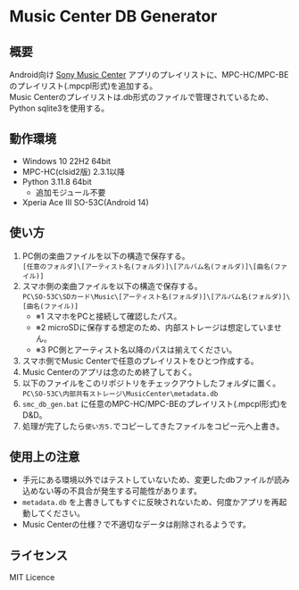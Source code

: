 # Music Center DB Generator

概要
---
Android向け [Sony Music Center](https://play.google.com/store/apps/details?id=com.sony.songpal&hl=ja) アプリのプレイリストに、MPC-HC/MPC-BEのプレイリスト(.mpcpl形式)を追加する。  
Music Centerのプレイリストは.db形式のファイルで管理されているため、Python sqlite3を使用する。

動作環境
---
- Windows 10 22H2 64bit
- MPC-HC(clsid2版) 2.3.1以降
- Python 3.11.8 64bit
    - 追加モジュール不要
- Xperia Ace III SO-53C(Android 14)

使い方
---
1. PC側の楽曲ファイルを以下の構造で保存する。  
`[任意のフォルダ]\[アーティスト名(フォルダ)]\[アルバム名(フォルダ)]\[曲名(ファイル)]`
1. スマホ側の楽曲ファイルを以下の構造で保存する。  
`PC\SO-53C\SDカード\Music\[アーティスト名(フォルダ)]\[アルバム名(フォルダ)]\[曲名(ファイル)]`
    - ※1 スマホをPCと接続して確認したパス。
    - ※2 microSDに保存する想定のため、内部ストレージは想定していません。
    - ※3 PC側とアーティスト名以降のパスは揃えてください。
1. スマホ側でMusic Centerで任意のプレイリストをひとつ作成する。
1. Music Centerのアプリは念のため終了しておく。
1. 以下のファイルをこのリポジトリをチェックアウトしたフォルダに置く。  
`PC\SO-53C\内部共有ストレージ\MusicCenter\metadata.db`
1. `smc_db_gen.bat` に任意のMPC-HC/MPC-BEのプレイリスト(.mpcpl形式)をD&D。
1. 処理が完了したら`使い方5.`でコピーしてきたファイルをコピー元へ上書き。

使用上の注意
---
- 手元にある環境以外ではテストしていないため、変更したdbファイルが読み込めない等の不具合が発生する可能性があります。
- `metadata.db` を上書きしてもすぐに反映されないため、何度かアプリを再起動してください。
- Music Centerの仕様？で不適切なデータは削除されるようです。

ライセンス
---
MIT Licence
